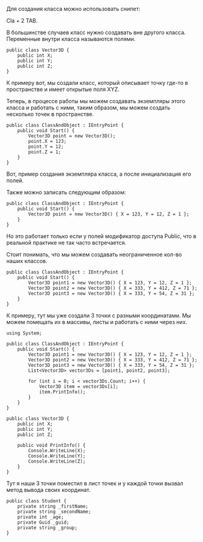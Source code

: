Для создания класса можно использовать снипет:

Cla + 2 TAB.

В большинстве случаев класс нужно создавать вне другого класса.
Переменные внутри класса называются полями.


```Csharp
public class Vector3D {
    public int X;
    public int Y;
    public int Z;
}
```

К примеру вот, мы создали класс, который описывает точку где-то в пространстве и имеет открытые поля XYZ.

Теперь, в процессе работы мы можем создавать экземпляры этого класса и работать с ними, таким образом, мы можем создать несколько точек в пространстве.


```Csharp
public class ClassAndObject : IEntryPoint {
    public void Start() {
        Vector3D point = new Vector3D();
        point.X = 123;
        point.Y = 12;
        point.Z = 1;
    }
}
```
Вот, пример создания экземпляра класса, а после инициализация его полей.

Также можно записать следующим образом:

```Csharp
public class ClassAndObject : IEntryPoint {
    public void Start() {
        Vector3D point = new Vector3D() { X = 123, Y = 12, Z = 1 };
    }
}
```
Но это работает только если у полей модификатор доступа Public, что в реальной практике не так часто встречается.

Стоит понимать, что мы можем создавать неограниченное кол-во наших классов.

```Csharp
public class ClassAndObject : IEntryPoint {
    public void Start() {
        Vector3D point1 = new Vector3D() { X = 123, Y = 12, Z = 1 };
        Vector3D point2 = new Vector3D() { X = 333, Y = 412, Z = 71 };
        Vector3D point3 = new Vector3D() { X = 333, Y = 54, Z = 31 };
    }
}
```
К примеру, тут мы уже создали 3 точки с разными координатами. Мы можем помещать их в массивы, листы и работать с ними через них.

```Csharp
using System;

public class ClassAndObject : IEntryPoint {
    public void Start() {
        Vector3D point1 = new Vector3D() { X = 123, Y = 12, Z = 1 };
        Vector3D point2 = new Vector3D() { X = 333, Y = 412, Z = 71 };
        Vector3D point3 = new Vector3D() { X = 333, Y = 54, Z = 31 };
        List<Vector3D> vector3Ds = [point1, point2, point3];

        for (int i = 0; i < vector3Ds.Count; i++) {
            Vector3D item = vector3Ds[i];
            item.PrintInfo();
        }
    }
}

public class Vector3D {
    public int X;
    public int Y;
    public int Z;

    public void PrintInfo() {
        Console.WriteLine(X);
        Console.WriteLine(Y);
        Console.WriteLine(Z);
    }
}
```
Тут я наши 3 точки поместил в лист точек и у каждой точки вызвал метод вывода своих координат.


```Csharp
public class Student {
    private string _firstName;
    private string _secondName;
    private int _age;
    private Guid _guid;
    private string _group;
}
```

